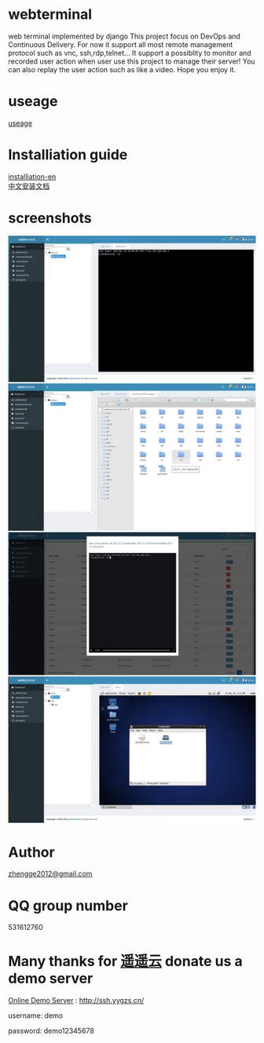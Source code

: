 # webterminal
web terminal implemented by django
This project focus on DevOps and Continuous Delivery.
For now it support all most remote management protocol such as vnc, ssh,rdp,telnet... It support a possiblity to monitor and recorded user action when user use this project to manage their server!
You can also replay the user action such as like a video.
Hope you enjoy it.
# useage
[useage](./doc/usage_en.md) 
# Installiation guide
[installiation-en](./doc/install_en.md)  
[中文安装文档](./doc/install_zh.md)  
# screenshots
![screenshots](./screenshots/screenshots1.jpg  "screenshots")
![screenshots](./screenshots/screenshots2.jpg  "screenshots")
![screenshots](./screenshots/screenshots3.jpg  "screenshots")
![screenshots](./screenshots/screenshots4.jpg  "screenshots")
# Author
zhengge2012@gmail.com
# QQ group number
531612760
# Many thanks for [遥遥云](http://idc.yygzs.cn/) donate us a demo server

[Online Demo Server](http://ssh.yygzs.cn/) : http://ssh.yygzs.cn/

username: demo

password: demo12345678
